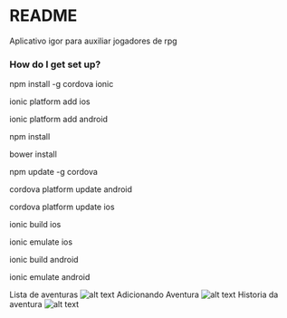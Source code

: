 # README #

Aplicativo igor para auxiliar jogadores de rpg

### How do I get set up? ###
npm install -g cordova ionic

ionic platform add ios

ionic platform add android

npm install

bower install

npm update -g cordova

cordova platform update android

cordova platform update ios

ionic build ios

ionic emulate ios

ionic build android

ionic emulate android

Lista de aventuras
![alt text](https://raw.githubusercontent.com/vzaffalon/IgorAppIonic/master/img1.png)
Adicionando Aventura
![alt text](https://raw.githubusercontent.com/vzaffalon/IgorAppIonic/master/img2.png)
Historia da aventura
![alt text](https://raw.githubusercontent.com/vzaffalon/IgorAppIonic/master/img3.png)
